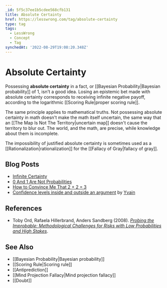 ```yaml
---
_id: 5f5c37ee1b5cdee568cfb131
title: Absolute Certainty
href: https://lesswrong.com/tag/absolute-certainty
type: tag
tags:
  - LessWrong
  - Concept
  - Tag
synchedAt: '2022-08-29T19:08:20.348Z'
---
```


# Absolute Certainty

Possessing **absolute certainty** in a fact, or [[Bayesian Probability|Bayesian probability]] of 1, isn't a good idea. Losing an epistemic bet made with absolute certainty corresponds to receiving infinite negative payoff, according to the logarithmic [[Scoring Rule|proper scoring rule]].

The same principle applies to mathematical truths. Not possessing absolute certainty in math doesn't make the math itself uncertain, the same way that an [[The Map Is Not The Territory|uncertain map]] doesn't cause the territory to blur out. The world, and the math, are precise, while knowledge about them is incomplete.

The impossibility of justified absolute certainty is sometimes used as a [[Rationalization|rationalization]] for the [[Fallacy of Gray|fallacy of gray]].

## Blog Posts

- [Infinite Certainty](http://lesswrong.com/lw/mo/infinite_certainty/)
- [0 And 1 Are Not Probabilities](http://lesswrong.com/lw/mp/0_and_1_are_not_probabilities/)
- [How to Convince Me That 2 + 2 = 3](http://lesswrong.com/lw/jr/how_to_convince_me_that_2_2_3/)
- [Confidence levels inside and outside an argument](http://lesswrong.com/lw/3be/confidence_levels_inside_and_outside_an_argument/) by [Yvain](https://wiki.lesswrong.com/wiki/Yvain)

## References

- Toby Ord, Rafaela Hillerbrand, Anders Sandberg (2008). [*Probing the Improbable: Methodological Challenges for Risks with Low Probabilities and High Stakes*](http://arxiv.org/abs/0810.5515).

## See Also

- [[Bayesian Probability|Bayesian probability]]
- [[Scoring Rule|Scoring rule]]
- [[Antiprediction]]
- [[Mind Projection Fallacy|Mind projection fallacy]]
- [[Doubt]]
